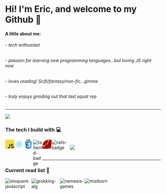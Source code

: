 
# Hi! I'm Eric, and welcome to my Github :wave:

#### A little about me: 
###### - tech enthusiast 
###### - passion for learning new programming languages...but loving JS right now 
###### - loves reading! Scifi/fantasy/non-fic...gimme 
###### - truly enjoys grinding out that last squat rep  

***
<div align="left">
  <div>
    <img align="top" src="https://github-readme-stats.vercel.app/api?username=kwayzaar&theme=gruvbox" />
  </div> 
<!--   [![Top Langs](https://github-readme-stats.vercel.app/api?username=kwayzaar&theme=gruvbox)](https://github.com/kwayzaar/github-readme-stats)   -->

  
### The tech I build with :computer: 

<div width="full" height="full">
  <div width="full" height="full" align="left">  
    <img align="left" width="30px" alt="js-badge" src="https://raw.githubusercontent.com/github/explore/80688e429a7d4ef2fca1e82350fe8e3517d3494d/topics/javascript/javascript.png" /><img align="left" width="30px" alt="react-badge" src="https://raw.githubusercontent.com/github/explore/80688e429a7d4ef2fca1e82350fe8e3517d3494d/topics/react/react.png" /><img align="left" width="30px" alt="css-badge" src="https://raw.githubusercontent.com/github/explore/80688e429a7d4ef2fca1e82350fe8e3517d3494d/topics/css/css.png" /><img align="left" width="30px" alt="tailwind-badge" src="https://user-images.githubusercontent.com/98990/89711240-4172a200-d989-11ea-8d51-4aaf922fa407.png" /><img align="left" width="30px" alt="ruby-badge" src="https://raw.githubusercontent.com/github/explore/80688e429a7d4ef2fca1e82350fe8e3517d3494d/topics/ruby/ruby.png" /><img align="left" width="60px" alt="rails-badge" src="https://camo.githubusercontent.com/4d6148f7e45a3dc16811f96438cc4b53c6df19af8c491c5eb73d4579cbbb4bd3/68747470733a2f2f727562796f6e7261696c732e6f72672f696d616765732f7261696c732d6c6f676f2e737667" /><br/>
  </div>
 
  <!-- language counter -->
  <div width="full" height="full" align="left">
    <img align="top" src="https://github-readme-stats.vercel.app/api/top-langs/?username=kwayzaar&hide_title=true&layout=compact&theme=gruvbox" />
  </div>
  <br/>
</div>

<!-- [![Top Langs](https://github-readme-stats.vercel.app/api/top-langs/?username=kwayzaar&hide_title=true&layout=compact&theme=gruvbox)](https://github.com/kwayzaar/github-readme-stats) -->

***  
  
### Current read list :book:
<div width="100%" align="top">
  <img align="left" width="85px" alt="eloquent-javascript" src="https://eloquentjavascript.net/img/cover.jpg" />
  <img align="left" width="92px" alt="grokking-alg" src="https://images.manning.com/360/480/resize/book/3/0b325da-eb26-4e50-8a2a-46042c647083/Bhargava-Algorithms_hires.png" />
  <img align="left" width="80px" alt="nemesis-games" src="https://static.wikia.nocookie.net/expanse/images/6/60/Nemesis_Games.jpg/revision/latest/scale-to-width-down/329?cb=20140808222629" />
  <img align="left" width="80px" alt="mistborn" src="https://upload.wikimedia.org/wikipedia/en/thumb/4/44/Mistborn-cover.jpg/220px-Mistborn-cover.jpg" /><br />
</div>


<!--
**Kwayzaar/kwayzaar** is a ✨ _special_ ✨ repository because its `README.md` (this file) appears on your GitHub profile.

Here are some ideas to get you started:

- 🔭 I’m currently working on ...
- 🌱 I’m currently learning ...
- 👯 I’m looking to collaborate on ...
- 🤔 I’m looking for help with ...
- 💬 Ask me about ...
- 📫 How to reach me: ...
- 😄 Pronouns: ...
- ⚡ Fun fact: ...
-->
